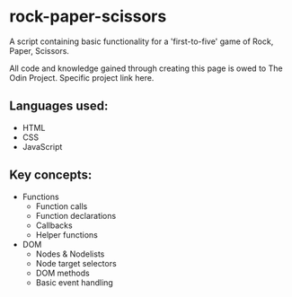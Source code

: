 # rock-paper-scissors

A script containing basic functionality for a 'first-to-five' game of Rock, Paper, Scissors.

All code and knowledge gained through creating this page is owed to The Odin Project. Specific project link here.

## Languages used:
- HTML
- CSS
- JavaScript

## Key concepts:
- Functions
    - Function calls
    - Function declarations
    - Callbacks
    - Helper functions
- DOM
    - Nodes & Nodelists
    - Node target selectors
    - DOM methods
    - Basic event handling